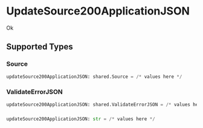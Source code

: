 # UpdateSource200ApplicationJSON

Ok


## Supported Types

### Source

```python
updateSource200ApplicationJSON: shared.Source = /* values here */
```

### ValidateErrorJSON

```python
updateSource200ApplicationJSON: shared.ValidateErrorJSON = /* values here */
```

### 

```python
updateSource200ApplicationJSON: str = /* values here */
```

